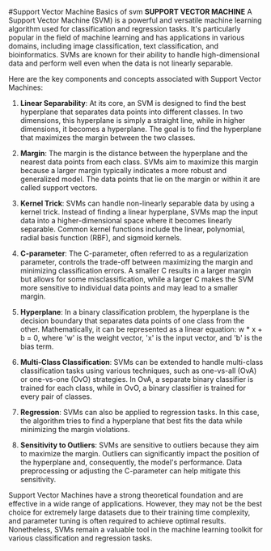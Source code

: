 #Support Vector Machine
Basics of svm
                                       **SUPPORT VECTOR MACHINE**
                                       A Support Vector Machine (SVM) is a powerful and versatile machine learning algorithm used for classification and regression tasks. It's particularly popular in the field of machine learning and has applications in various domains, including image classification, text classification, and bioinformatics. SVMs are known for their ability to handle high-dimensional data and perform well even when the data is not linearly separable.

Here are the key components and concepts associated with Support Vector Machines:

1. **Linear Separability**: At its core, an SVM is designed to find the best hyperplane that separates data points into different classes. In two dimensions, this hyperplane is simply a straight line, while in higher dimensions, it becomes a hyperplane. The goal is to find the hyperplane that maximizes the margin between the two classes.

2. **Margin**: The margin is the distance between the hyperplane and the nearest data points from each class. SVMs aim to maximize this margin because a larger margin typically indicates a more robust and generalized model. The data points that lie on the margin or within it are called support vectors.

3. **Kernel Trick**: SVMs can handle non-linearly separable data by using a kernel trick. Instead of finding a linear hyperplane, SVMs map the input data into a higher-dimensional space where it becomes linearly separable. Common kernel functions include the linear, polynomial, radial basis function (RBF), and sigmoid kernels.

4. **C-parameter**: The C-parameter, often referred to as a regularization parameter, controls the trade-off between maximizing the margin and minimizing classification errors. A smaller C results in a larger margin but allows for some misclassification, while a larger C makes the SVM more sensitive to individual data points and may lead to a smaller margin.

5. **Hyperplane**: In a binary classification problem, the hyperplane is the decision boundary that separates data points of one class from the other. Mathematically, it can be represented as a linear equation: w * x + b = 0, where 'w' is the weight vector, 'x' is the input vector, and 'b' is the bias term.

6. **Multi-Class Classification**: SVMs can be extended to handle multi-class classification tasks using various techniques, such as one-vs-all (OvA) or one-vs-one (OvO) strategies. In OvA, a separate binary classifier is trained for each class, while in OvO, a binary classifier is trained for every pair of classes.

7. **Regression**: SVMs can also be applied to regression tasks. In this case, the algorithm tries to find a hyperplane that best fits the data while minimizing the margin violations.

8. **Sensitivity to Outliers**: SVMs are sensitive to outliers because they aim to maximize the margin. Outliers can significantly impact the position of the hyperplane and, consequently, the model's performance. Data preprocessing or adjusting the C-parameter can help mitigate this sensitivity.

Support Vector Machines have a strong theoretical foundation and are effective in a wide range of applications. However, they may not be the best choice for extremely large datasets due to their training time complexity, and parameter tuning is often required to achieve optimal results. Nonetheless, SVMs remain a valuable tool in the machine learning toolkit for various classification and regression tasks.
